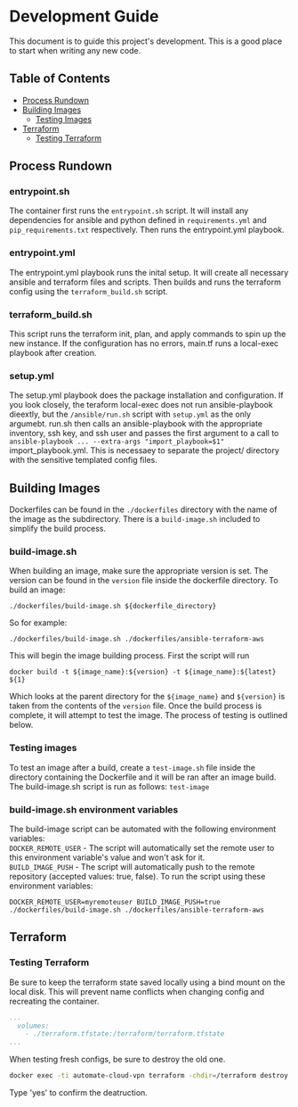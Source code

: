 # Development Guide

This document is to guide this project's development. This is a good place to start when writing
any new code.

## Table of Contents
- [Process Rundown](#process-rundown)
- [Building Images](#building-images)
  - [Testing Images](#testing-images)
- [Terraform](#terraform)
  - [Testing Terraform](#testing-terraform)
  

## Process Rundown
### entrypoint.sh
The container first runs the `entrypoint.sh` script. It will install any dependencies for ansible and python 
defined in `requirements.yml` and  `pip_requirements.txt` respectively. Then runs the entrypoint.yml playbook.

### entrypoint.yml
The entrypoint.yml playbook runs the inital setup. It will create all necessary ansible and terraform files and 
scripts. Then builds and runs the terraform config using the `terraform_build.sh` script.

### terraform_build.sh
This script runs the terraform init, plan, and apply commands to spin up the new instance. If the configuration  has 
no errors, main.tf runs a local-exec playbook after creation. 

### setup.yml
The setup.yml playbook does the package installation and configuration. If you look closely, the teraform local-exec
does not run ansible-playbook dieextly, but the `/ansible/run.sh` script with `setup.yml` as the only argumebt. run.sh 
then calls an ansible-playbook with the appropriate inventory, ssh key, and ssh user and passes the first argument
to a call to `ansible-playbook ... --extra-args "import_playbook=$1"` import_playbook.yml. This is necessaey to separate
the project/ directory with the sensitive templated config files.

## Building Images
Dockerfiles can be found in the `./dockerfiles` directory with the name of the image as the subdirectory. There is a `build-image.sh` included
to simplify the build process.
### build-image.sh
When building an image, make sure the appropriate version is set. The version can be found in the `version` file inside the dockerfile directory.
To build an image:
```
./dockerfiles/build-image.sh ${dockerfile_directory}
```
So for example:
```
./dockerfiles/build-image.sh ./dockerfiles/ansible-terraform-aws
```

This will begin the image building process. First the script will run
```
docker build -t ${image_name}:${version} -t ${image_name}:${latest} ${1}
```
Which looks at the parent directory for the `${image_name}` and `${version}` is taken from the contents of the `version` file. Once the build process is complete, it will attempt to test the image. The process of testing is outlined below.

### Testing images
To test an image after a build, create a `test-image.sh` file inside the directory containing the Dockerfile and it will be ran after an image build.
The build-image.sh script is run as follows: `test-image`

### build-image.sh environment variables
The build-image script can be automated with the following environment variables: \
`DOCKER_REMOTE_USER` - The script will automatically set the remote user to this environment variable's value and won't ask for it. \
`BUILD_IMAGE_PUSH` - The script will automatically push to the remote repository (accepted values: true, false).
To run the script using these environment variables:
```
DOCKER_REMOTE_USER=myremoteuser BUILD_IMAGE_PUSH=true ./dockerfiles/build-image.sh ./dockerfiles/ansible-terraform-aws
```

## Terraform
### Testing Terraform
Be sure to keep the terraform state saved locally using a bind mount on the local disk. This
will prevent name conflicts when changing config and recreating the container.
```yaml
...
  volumes:
    - ./terraform.tfstate:/terraform/terraform.tfstate
...
```

When testing fresh configs, be sure to destroy the old one.
```bash
docker exec -ti automate-cloud-vpn terraform -chdir=/terraform destroy
```

Type 'yes' to confirm the deatruction.
